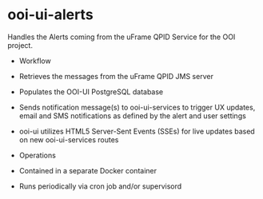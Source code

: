# ooi-ui-alerts
Handles the Alerts coming from the uFrame QPID Service for the OOI project.

- Workflow
 - Retrieves the messages from the uFrame QPID JMS server
 - Populates the OOI-UI PostgreSQL database
 - Sends notification message(s) to ooi-ui-services to trigger UX updates, email and SMS notifications as defined by the alert and user settings
 - ooi-ui utilizes HTML5 Server-Sent Events (SSEs) for live updates based on new ooi-ui-services routes

- Operations
 - Contained in a separate Docker container
 - Runs periodically via cron job and/or supervisord
